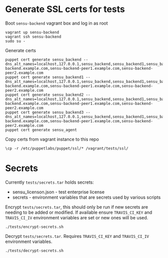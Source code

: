 # Generate SSL certs for tests

Boot `sensu-backend` vagrant box and log in as root

```
vagrant up sensu-backend
vagrant ssh sensu-backend
sudo su -
```

Generate certs

```
puppet cert generate sensu_backend --dns_alt_names=localhost,127.0.0.1,sensu_backend,sensu_backend1,sensu_backend2,sensu_backend3,sensu-backend.example.com,sensu-backend-peer1.example.com,sensu-backend-peer2.example.com
puppet cert generate sensu_backend1 --dns_alt_names=localhost,127.0.0.1,sensu_backend,sensu_backend1,sensu_backend2,sensu_backend3,sensu-backend.example.com,sensu-backend-peer1.example.com,sensu-backend-peer2.example.com
puppet cert generate sensu_backend2 --dns_alt_names=localhost,127.0.0.1,sensu_backend,sensu_backend1,sensu_backend2,sensu_backend3,sensu-backend.example.com,sensu-backend-peer1.example.com,sensu-backend-peer2.example.com
puppet cert generate sensu_backend3 --dns_alt_names=localhost,127.0.0.1,sensu_backend,sensu_backend1,sensu_backend2,sensu_backend3,sensu-backend.example.com,sensu-backend-peer1.example.com,sensu-backend-peer2.example.com
puppet cert generate sensu_agent
```

Copy certs from vagrant instance to this repo

```
\cp -r /etc/puppetlabs/puppet/ssl/* /vagrant/tests/ssl/
```

# Secrets

Currently `tests/secrets.tar` holds secrets:

* sensu_licenson.json - test enterprise license
* secrets - environment variables that are secrets used by various scripts

Encrypt `tests/secrets.tar`, this should only be run if new secrets are needing to be added or modified. If available ensure `TRAVIS_CI_KEY` and `TRAVIS_CI_IV` environment variables are set or new ones will be used.

```
./tests/encrypt-secrets.sh
```

Decrypt `tests/secrets.tar`. Requires `TRAVIS_CI_KEY` and `TRAVIS_CI_IV` environment variables.

```
./tests/decrypt-secrets.sh
```

